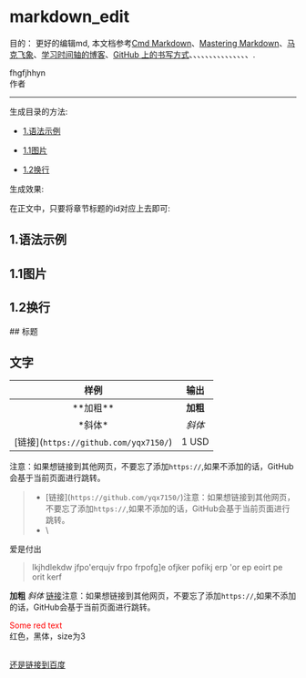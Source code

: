 # markdown_edit
目的： 更好的编辑md, 本文档参考[Cmd Markdown](https://www.zybuluo.com/cmd/)、[Mastering Markdown](https://guides.github.com/features/mastering-markdown/)、[马克飞象](https://maxiang.io/)、[学习时间轴的博客](https://www.cnblogs.com/yabin/p/6366151.html)、[GitHub 上的书写方式](https://mp.weixin.qq.com/s?__biz=MzIyMjE0ODQ0OQ==&mid=2651552756&idx=1&sn=e79d9bf525d4e9c0d2a755088e711993&scene=21#wechat_redirect)、[]()、[]()、[]()、[]()、[]()、[]()、[]()、[]()、[]()、[]()、[]()、[]()、[]()、[]()、[]().   

fhgfjhhyn  
作者

----
生成目录的方法:

* [1.语法示例](#1)

* [1.1图片](#1.1)

* [1.2换行](#1.2)

生成效果:

在正文中，只要将章节标题的id对应上去即可:

<h2 id="1">1.语法示例</h1>

<h2 id="2">1.1图片</h2>

<h2 id="3">1.2换行</h3>
## 标题


## 文字

|    样例   |   输出  | 
| :-------: | :--------:| 
| \*\*加粗**  | **加粗**  | 
|  \*斜体*   | *斜体* | 
|    \[链接](`https://github.com/yqx7150/`)   |    1 USD | 

注意：如果想链接到其他网页，不要忘了添加`https://`,如果不添加的话，GitHub会基于当前页面进行跳转。

>* \[链接](`https://github.com/yqx7150/`)注意：如果想链接到其他网页，不要忘了添加`https://`,如果不添加的话，GitHub会基于当前页面进行跳转。
>* \

爱是付出

>lkjhdlekdw jfpo'erqujv frpo frpofg]e
ofjker pofikj erp
'or ep
eoirt pe
orit kerf
>
**加粗** 
*斜体* 
[链接](https://github.com/yqx7150/)注意：如果想链接到其他网页，不要忘了添加`https://`,如果不添加的话，GitHub会基于当前页面进行跳转。

<span style="color: red"> Some red text </span>      
           <span color='red'  size=3 face="黑体">  红色，黑体，size为3 </span> 
## 

[还是链接到百度][1]

[1]:https://www.baidu.com 

